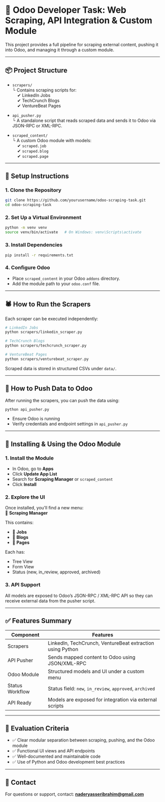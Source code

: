 # 🧪 Odoo Developer Task: Web Scraping, API Integration & Custom Module

This project provides a full pipeline for scraping external content, pushing it into Odoo, and managing it through a custom module.

---

## 📦 Project Structure

- `scrapers/`  
  └ Contains scraping scripts for:  
  &nbsp;&nbsp;&nbsp;&nbsp;✔ LinkedIn Jobs  
  &nbsp;&nbsp;&nbsp;&nbsp;✔ TechCrunch Blogs  
  &nbsp;&nbsp;&nbsp;&nbsp;✔ VentureBeat Pages  

- `api_pusher.py`  
  └ A standalone script that reads scraped data and sends it to Odoo via JSON-RPC or XML-RPC.

- `scraped_content/`  
  └ A custom Odoo module with models:  
  &nbsp;&nbsp;&nbsp;&nbsp;✔ `scraped.job`  
  &nbsp;&nbsp;&nbsp;&nbsp;✔ `scraped.blog`  
  &nbsp;&nbsp;&nbsp;&nbsp;✔ `scraped.page`

---

## 🔧 Setup Instructions

### 1. Clone the Repository

```bash
git clone https://github.com/yourusername/odoo-scraping-task.git
cd odoo-scraping-task
```

### 2. Set Up a Virtual Environment

```bash
python -m venv venv
source venv/bin/activate   # On Windows: venv\Scripts\activate
```

### 3. Install Dependencies

```bash
pip install -r requirements.txt
```

### 4. Configure Odoo

- Place `scraped_content` in your Odoo `addons` directory.
- Add the module path to your `odoo.conf` file.

---

## 🕷️ How to Run the Scrapers

Each scraper can be executed independently:

```bash
# LinkedIn Jobs
python scrapers/linkedin_scraper.py

# TechCrunch Blogs
python scrapers/techcrunch_scraper.py

# VentureBeat Pages
python scrapers/venturebeat_scraper.py
```

Scraped data is stored in structured CSVs under `data/`.

---

## 🔁 How to Push Data to Odoo

After running the scrapers, you can push the data using:

```bash
python api_pusher.py
```

- Ensure Odoo is running
- Verify credentials and endpoint settings in `api_pusher.py`

---

## 🧩 Installing & Using the Odoo Module

### 1. Install the Module

- In Odoo, go to **Apps**
- Click **Update App List**
- Search for **Scraping Manager** or `scraped_content`
- Click **Install**

### 2. Explore the UI

Once installed, you'll find a new menu:  
📁 **Scraping Manager**

This contains:

- 📄 **Jobs**
- 📰 **Blogs**
- 📘 **Pages**

Each has:
- Tree View
- Form View
- Status (new, in_review, approved, archived)

### 3. API Support

All models are exposed to Odoo’s JSON-RPC / XML-RPC API so they can receive external data from the pusher script.

---

## ✅ Features Summary

| Component         | Features                                                                 |
|------------------|--------------------------------------------------------------------------|
| Scrapers         | LinkedIn, TechCrunch, VentureBeat extraction using Python               |
| API Pusher       | Sends mapped content to Odoo using JSON/XML-RPC                         |
| Odoo Module      | Structured models and UI under a custom menu                            |
| Status Workflow  | Status field: `new`, `in_review`, `approved`, `archived`                |
| API Ready        | Models are exposed for integration via external scripts                 |

---

## 🧠 Evaluation Criteria

- ✅ Clear modular separation between scraping, pushing, and the Odoo module
- ✅ Functional UI views and API endpoints
- ✅ Well-documented and maintainable code
- ✅ Use of Python and Odoo development best practices

---

## 📩 Contact

For questions or support, contact: **naderyasseribrahim@gmail.com**
